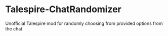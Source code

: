 # Talespire-ChatRandomizer
Unofficial Talespire mod for randomly choosing from provided options from the chat
